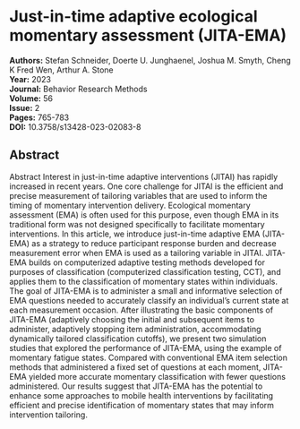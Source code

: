 # Just-in-time adaptive ecological momentary assessment (JITA-EMA)

**Authors:** Stefan Schneider, Doerte U. Junghaenel, Joshua M. Smyth, Cheng K Fred Wen, Arthur A. Stone  
**Year:** 2023  
**Journal:** Behavior Research Methods  
**Volume:** 56  
**Issue:** 2  
**Pages:** 765-783  
**DOI:** 10.3758/s13428-023-02083-8  

## Abstract
Abstract
            Interest in just-in-time adaptive interventions (JITAI) has rapidly increased in recent years. One core challenge for JITAI is the efficient and precise measurement of tailoring variables that are used to inform the timing of momentary intervention delivery. Ecological momentary assessment (EMA) is often used for this purpose, even though EMA in its traditional form was not designed specifically to facilitate momentary interventions. In this article, we introduce just-in-time adaptive EMA (JITA-EMA) as a strategy to reduce participant response burden and decrease measurement error when EMA is used as a tailoring variable in JITAI. JITA-EMA builds on computerized adaptive testing methods developed for purposes of classification (computerized classification testing, CCT), and applies them to the classification of momentary states within individuals. The goal of JITA-EMA is to administer a small and informative selection of EMA questions needed to accurately classify an individual’s current state at each measurement occasion. After illustrating the basic components of JITA-EMA (adaptively choosing the initial and subsequent items to administer, adaptively stopping item administration, accommodating dynamically tailored classification cutoffs), we present two simulation studies that explored the performance of JITA-EMA, using the example of momentary fatigue states. Compared with conventional EMA item selection methods that administered a fixed set of questions at each moment, JITA-EMA yielded more accurate momentary classification with fewer questions administered. Our results suggest that JITA-EMA has the potential to enhance some approaches to mobile health interventions by facilitating efficient and precise identification of momentary states that may inform intervention tailoring.

